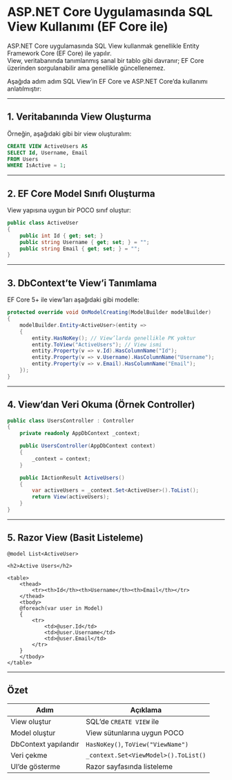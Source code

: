 
# ASP.NET Core Uygulamasında SQL View Kullanımı (EF Core ile)

ASP.NET Core uygulamasında SQL View kullanmak genellikle Entity Framework Core (EF Core) ile yapılır.  
View, veritabanında tanımlanmış sanal bir tablo gibi davranır; EF Core üzerinden sorgulanabilir ama genellikle güncellenemez.

Aşağıda adım adım SQL View’in EF Core ve ASP.NET Core’da kullanımı anlatılmıştır:

---

## 1. Veritabanında View Oluşturma

Örneğin, aşağıdaki gibi bir view oluşturalım:

```sql
CREATE VIEW ActiveUsers AS
SELECT Id, Username, Email
FROM Users
WHERE IsActive = 1;
```

---

## 2. EF Core Model Sınıfı Oluşturma

View yapısına uygun bir POCO sınıf oluştur:

```csharp
public class ActiveUser
{
    public int Id { get; set; }
    public string Username { get; set; } = "";
    public string Email { get; set; } = "";
}
```

---

## 3. DbContext’te View’i Tanımlama

EF Core 5+ ile view’ları aşağıdaki gibi modelle:

```csharp
protected override void OnModelCreating(ModelBuilder modelBuilder)
{
    modelBuilder.Entity<ActiveUser>(entity =>
    {
        entity.HasNoKey(); // View’larda genellikle PK yoktur
        entity.ToView("ActiveUsers"); // View ismi
        entity.Property(v => v.Id).HasColumnName("Id");
        entity.Property(v => v.Username).HasColumnName("Username");
        entity.Property(v => v.Email).HasColumnName("Email");
    });
}
```

---

## 4. View’dan Veri Okuma (Örnek Controller)

```csharp
public class UsersController : Controller
{
    private readonly AppDbContext _context;

    public UsersController(AppDbContext context)
    {
        _context = context;
    }

    public IActionResult ActiveUsers()
    {
        var activeUsers = _context.Set<ActiveUser>().ToList();
        return View(activeUsers);
    }
}
```

---

## 5. Razor View (Basit Listeleme)

```razor
@model List<ActiveUser>

<h2>Active Users</h2>

<table>
    <thead>
        <tr><th>Id</th><th>Username</th><th>Email</th></tr>
    </thead>
    <tbody>
    @foreach(var user in Model)
    {
        <tr>
            <td>@user.Id</td>
            <td>@user.Username</td>
            <td>@user.Email</td>
        </tr>
    }
    </tbody>
</table>
```

---

## Özet

| Adım               | Açıklama                               |
|--------------------|----------------------------------------|
| View oluştur       | SQL’de `CREATE VIEW` ile               |
| Model oluştur      | View sütunlarına uygun POCO            |
| DbContext yapılandır | `HasNoKey()`, `ToView("ViewName")`   |
| Veri çekme         | `_context.Set<ViewModel>().ToList()`   |
| UI’de gösterme     | Razor sayfasında listeleme             |

